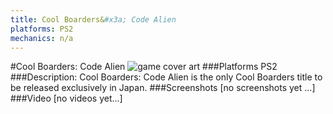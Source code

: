```yaml
---
title: Cool Boarders&#x3a; Code Alien
platforms: PS2
mechanics: n/a
---
```

#Cool Boarders: Code Alien
![game cover art](//images.igdb.com/igdb/image/upload/t_cover_big/txpoxyawugy24hg7xsj9.jpg "Logo Title Text 1")
###Platforms
PS2
###Description:
Cool Boarders: Code Alien is the only Cool Boarders title to be released exclusively in Japan.
###Screenshots
[no screenshots yet ...]
###Video
[no videos yet...]
